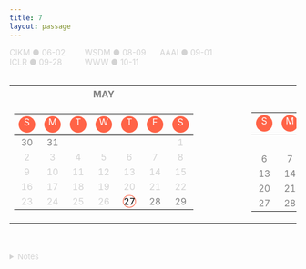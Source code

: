 ```yaml
---
title: 7
layout: passage
---
```

[<span style="color:lightgray;width:128px;display:inline-block;text-align:left">CIKM &#9679; 06-02</span>](https://easychair.org/conferences/overview?a=26531864)
<span style="color:lightgray;width:128px;display:inline-block;text-align:left">WSDM &#9679; 08-09</span>
<span style="color:lightgray;width:128px;display:inline-block;text-align:left">AAAI &#9679; 09-01</span>
<span style="color:lightgray;width:128px;display:inline-block;text-align:left">ICLR &#9679; 09-28</span>
<span style="color:lightgray;width:128px;display:inline-block;text-align:left">WWW &#9679; 10-11</span>
<br>
<br>

<table>
<tr>
    <th><span style="font-weight:bold;color:gray;width:245px;display:inline-block;text-align:center">MAY</span></th>
    <th><span style="font-weight:bold;color:gray;width:70px;display:inline-block;text-align:center">&nbsp;</span></th>
    <th><span style="font-weight:bold;color:gray;width:245px;display:inline-block;text-align:center">JUNE</span></th>
    <th><span style="font-weight:bold;color:gray;width:70px;display:inline-block;text-align:center">&nbsp;</span></th>
    <th><span style="font-weight:bold;color:gray;width:245px;display:inline-block;text-align:center">JULY</span></th></tr>
<tr><td>
    <table style="border-collapse:collapse; width:100%">
        <tr>
            <th style="border-bottom: 1px solid black;"><span style="background-color:tomato;color:white;border-radius:50%;width:29px;height:29px;display:inline-block;text-align:center;font-weight:normal">S</span></th>
            <th style="border-bottom: 1px solid black;"><span style="background-color:tomato;color:white;border-radius:50%;width:29px;height:29px;display:inline-block;text-align:center;font-weight:normal">M</span></th>
            <th style="border-bottom: 1px solid black;"><span style="background-color:tomato;color:white;border-radius:50%;width:29px;height:29px;display:inline-block;text-align:center;font-weight:normal">T</span></th>
            <th style="border-bottom: 1px solid black;"><span style="background-color:tomato;color:white;border-radius:50%;width:29px;height:29px;display:inline-block;text-align:center;font-weight:normal">W</span></th>
            <th style="border-bottom: 1px solid black;"><span style="background-color:tomato;color:white;border-radius:50%;width:29px;height:29px;display:inline-block;text-align:center;font-weight:normal">T</span></th>
            <th style="border-bottom: 1px solid black;"><span style="background-color:tomato;color:white;border-radius:50%;width:29px;height:29px;display:inline-block;text-align:center;font-weight:normal">F</span></th>
            <th style="border-bottom: 1px solid black;"><span style="background-color:tomato;color:white;border-radius:50%;width:29px;height:29px;display:inline-block;text-align:center;font-weight:normal">S</span></th>
        </tr>
        <tr>
            <td><span style="color:gray; margin:auto; display:table;">30</span></td>
            <td><span style="color:gray; margin:auto; display:table;">31</span></td>
            <td><span style="color:gray; margin:auto; display:table;"> </span></td>
            <td><span style="color:gray; margin:auto; display:table;"> </span></td>
            <td><span style="color:gray; margin:auto; display:table;"> </span></td>
            <td><span style="color:gray; margin:auto; display:table;"> </span></td>
            <td><span style="color:lightgray; margin:auto; display:table;">1</span></td>
        </tr>
        <tr>
            <td><span style="color:lightgray; margin:auto; display:table;">2</span></td>
            <td><span style="color:lightgray; margin:auto; display:table;">3</span></td>
            <td><span style="color:lightgray; margin:auto; display:table;">4</span></td>
            <td><span style="color:lightgray; margin:auto; display:table;">5</span></td>
            <td><span style="color:lightgray; margin:auto; display:table;">6</span></td>
            <td><span style="color:lightgray; margin:auto; display:table;">7</span></td>
            <td><span style="color:lightgray; margin:auto; display:table;">8</span></td>
        </tr>
        <tr>
            <td><span style="color:lightgray; margin:auto; display:table;">9</span></td>
            <td><span style="color:lightgray; margin:auto; display:table;">10</span></td>
            <td><span style="color:lightgray; margin:auto; display:table;">11</span></td>
            <td><span style="color:lightgray; margin:auto; display:table;">12</span></td>
            <td><span style="color:lightgray; margin:auto; display:table;">13</span></td>
            <td><span style="color:lightgray; margin:auto; display:table;">14</span></td>
            <td><span style="color:lightgray; margin:auto; display:table;">15</span></td>
        </tr>
        <tr>
            <td><span style="color:lightgray; margin:auto; display:table;">16</span></td>
            <td><span style="color:lightgray; margin:auto; display:table;">17</span></td>
            <!--<td align="center"><span style="background-color:lightgreen;color:black; border-radius:50%; width:25px; height:25px; border:1px solid tomato;">17</span></td> -->
            <td><span style="color:lightgray; margin:auto; display:table;">18</span></td>
            <td><span style="color:lightgray; margin:auto; display:table;">19</span></td>
            <td><span style="color:lightgray; margin:auto; display:table;">20</span></td>
            <td><span style="color:lightgray; margin:auto; display:table;">21</span></td>
            <td><span style="color:lightgray; margin:auto; display:table;">22</span></td>
        </tr>
        <tr>
            <td><span style="color:lightgray; margin:auto; display:table;">23</span></td>
            <td><span style="color:lightgray; margin:auto; display:table;">24</span></td>
            <td><span style="color:lightgray; margin:auto; display:table;">25</span></td>
            <td><span style="color:lightgray; margin:auto; display:table;">26</span></td>
            <td align="center"><span style="background-color:white;color:black; border-radius:50%; width:25px; height:25px; border:1px solid tomato;">27</span></td>
            <td><span style="color:gray; margin:auto; display:table;">28</span></td>
            <td><span style="color:gray; margin:auto; display:table;">29</span></td>
        </tr>
    </table>
</td><td></td><td>
    <table style="border-collapse:collapse; width:100%">
        <tr>
            <th style="border-bottom: 1px solid black;"><span style="background-color:tomato;color:white;border-radius:50%;width:29px;height:29px;display:inline-block;text-align:center;font-weight:normal;">S</span></th>
            <th style="border-bottom: 1px solid black;"><span style="background-color:tomato;color:white;border-radius:50%;width:29px;height:29px;display:inline-block;text-align:center;font-weight:normal;">M</span></th>
            <th style="border-bottom: 1px solid black;"><span style="background-color:tomato;color:white;border-radius:50%;width:29px;height:29px;display:inline-block;text-align:center;font-weight:normal;">T</span></th>
            <th style="border-bottom: 1px solid black;"><span style="background-color:tomato;color:white;border-radius:50%;width:29px;height:29px;display:inline-block;text-align:center;font-weight:normal">W</span></th>
            <th style="border-bottom: 1px solid black;"><span style="background-color:tomato;color:white;border-radius:50%;width:29px;height:29px;display:inline-block;text-align:center;font-weight:normal">T</span></th>
            <th style="border-bottom: 1px solid black;"><span style="background-color:tomato;color:white;border-radius:50%;width:29px;height:29px;display:inline-block;text-align:center;font-weight:normal">F</span></th>
            <th style="border-bottom: 1px solid black;"><span style="background-color:tomato;color:white;border-radius:50%;width:29px;height:29px;display:inline-block;text-align:center;font-weight:normal">S</span></th>
        </tr>
        <tr>
            <td><span style="color:gray; margin:auto; display:table;"> </span></td>
            <td><span style="color:gray; margin:auto; display:table;"> </span></td>
            <td><span style="color:gray; margin:auto; display:table;">1</span></td>
            <td><span style="background-color:limegreen;display:table;width:25px;height:25px;text-align:center;color:white; margin:auto;"> 2 </span></td>
            <td><span style="color:gray; margin:auto; display:table;">3</span></td>
            <td><span style="color:gray; margin:auto; display:table;">4</span></td>
            <td><span style="color:gray; margin:auto; display:table;">5</span></td>
        </tr>
        <tr>
            <td><span style="color:gray; margin:auto; display:table;">6</span></td>
            <td><span style="color:gray; margin:auto; display:table;">7</span></td>
            <td><span style="color:gray; margin:auto; display:table;">8</span></td>
            <td><span style="color:gray; margin:auto; display:table;">9</span></td>
            <td><span style="color:gray; margin:auto; display:table;">10</span></td>
            <td><span style="color:gray; margin:auto; display:table;">11</span></td>
            <td><span style="color:gray; margin:auto; display:table;">12</span></td>
        </tr>
        <tr>
            <td><span style="color:gray; margin:auto; display:table;">13</span></td>
            <td><span style="color:gray; margin:auto; display:table;">14</span></td>
            <td><span style="color:gray; margin:auto; display:table;">15</span></td>
            <td><span style="color:gray; margin:auto; display:table;">16</span></td>
            <td><span style="color:gray; margin:auto; display:table;">17</span></td>
            <td><span style="color:gray; margin:auto; display:table;">18</span></td>
            <td><span style="color:gray; margin:auto; display:table;">19</span></td>
        </tr>
        <tr>
            <td><span style="color:gray; margin:auto; display:table;">20</span></td>
            <td><span style="color:gray; margin:auto; display:table;">21</span></td>
            <td><span style="color:gray; margin:auto; display:table;">22</span></td>
            <td><span style="color:gray; margin:auto; display:table;">23</span></td>
            <td><span style="color:gray; margin:auto; display:table;">24</span></td>
            <td><span style="color:gray; margin:auto; display:table;">25</span></td>
            <td><span style="color:gray; margin:auto; display:table;">26</span></td>
        </tr>
        <tr>
            <td><span style="color:gray; margin:auto; display:table;">27</span></td>
            <td><span style="color:gray; margin:auto; display:table;">28</span></td>
            <td><span style="color:gray; margin:auto; display:table;">29</span></td>
            <td><span style="color:gray; margin:auto; display:table;">30</span></td>
            <td><span style="color:gray; margin:auto; display:table;"> </span></td>
            <td><span style="color:gray; margin:auto; display:table;"> </span></td>
            <td><span style="color:gray; margin:auto; display:table;"> </span></td>
        </tr>
    </table>
</td><td></td><td>
    <table style="border-collapse:collapse; width:100%">
        <tr>
            <th style="border-bottom: 1px solid black;"><span style="background-color:tomato;color:white;border-radius:50%;width:29px;height:29px;display:inline-block;text-align:center;font-weight:normal">S</span></th>
            <th style="border-bottom: 1px solid black;"><span style="background-color:tomato;color:white;border-radius:50%;width:29px;height:29px;display:inline-block;text-align:center;font-weight:normal">M</span></th>
            <th style="border-bottom: 1px solid black;"><span style="background-color:tomato;color:white;border-radius:50%;width:29px;height:29px;display:inline-block;text-align:center;font-weight:normal">T</span></th>
            <th style="border-bottom: 1px solid black;"><span style="background-color:tomato;color:white;border-radius:50%;width:29px;height:29px;display:inline-block;text-align:center;font-weight:normal">W</span></th>
            <th style="border-bottom: 1px solid black;"><span style="background-color:tomato;color:white;border-radius:50%;width:29px;height:29px;display:inline-block;text-align:center;font-weight:normal">T</span></th>
            <th style="border-bottom: 1px solid black;"><span style="background-color:tomato;color:white;border-radius:50%;width:29px;height:29px;display:inline-block;text-align:center;font-weight:normal">F</span></th>
            <th style="border-bottom: 1px solid black;"><span style="background-color:tomato;color:white;border-radius:50%;width:29px;height:29px;display:inline-block;text-align:center;font-weight:normal">S</span></th>
        </tr>
        <tr>
            <td><span style="color:gray; margin:auto; display:table;"> </span></td>
            <td><span style="color:gray; margin:auto; display:table;"> </span></td>
            <td><span style="color:gray; margin:auto; display:table;"> </span></td>
            <td><span style="color:gray; margin:auto; display:table;"> </span></td>
            <td><span style="color:gray; margin:auto; display:table;">1</span></td>
            <td><span style="color:gray; margin:auto; display:table;">2</span></td>
            <td><span style="color:gray; margin:auto; display:table;">3</span></td>
        </tr>
        <tr>
            <td><span style="color:gray; margin:auto; display:table;">4</span></td>
            <td><span style="color:gray; margin:auto; display:table;">5</span></td>
            <td><span style="color:gray; margin:auto; display:table;">6</span></td>
            <td><span style="color:gray; margin:auto; display:table;">7</span></td>
            <td><span style="color:gray; margin:auto; display:table;">8</span></td>
            <td><span style="color:gray; margin:auto; display:table;">9</span></td>
            <td><span style="color:gray; margin:auto; display:table;">10</span></td>
        </tr>
        <tr>
            <td><span style="color:gray; margin:auto; display:table;">11</span></td>
            <td><span style="color:gray; margin:auto; display:table;">12</span></td>
            <td><span style="color:gray; margin:auto; display:table;">13</span></td>
            <td><span style="color:gray; margin:auto; display:table;">14</span></td>
            <td><span style="color:gray; margin:auto; display:table;">15</span></td>
            <td><span style="color:gray; margin:auto; display:table;">16</span></td>
            <td><span style="color:gray; margin:auto; display:table;">17</span></td>
        </tr>
        <tr>
            <td><span style="color:gray; margin:auto; display:table;">18</span></td>
            <td><span style="color:gray; margin:auto; display:table;">19</span></td>
            <td><span style="color:gray; margin:auto; display:table;">20</span></td>
            <td><span style="color:gray; margin:auto; display:table;">21</span></td>
            <td><span style="color:gray; margin:auto; display:table;">22</span></td>
            <td><span style="color:gray; margin:auto; display:table;">23</span></td>
            <td><span style="color:gray; margin:auto; display:table;">24</span></td>
        </tr>
        <tr>
            <td><span style="color:gray; margin:auto; display:table;">25</span></td>
            <td><span style="color:gray; margin:auto; display:table;">26</span></td>
            <td><span style="color:gray; margin:auto; display:table;">27</span></td>
            <td><span style="color:gray; margin:auto; display:table;">28</span></td>
            <td><span style="color:gray; margin:auto; display:table;">29</span></td>
            <td><span style="color:gray; margin:auto; display:table;">30</span></td>
            <td><span style="color:gray; margin:auto; display:table;">31</span></td>
        </tr>
    </table>
</td></tr> </table>

<br>
<br>
<details>
  <summary style="color:lightgray;font-size:10pt">Notes</summary>
  <p>
    <span style="color:lightgray;font-size:8pt">-------------------------------------------------------------------------------- 3 Paper Seasons --------------------------------------------------------------------------</span>
    <br>
    <span style="color:lightgray;font-size:8pt">&nbsp;&nbsp; JAN &#9679; FEB &nbsp;  &#9679; &nbsp;&nbsp; ACL, ICML, IJCAI >> SIGIR, KDD</span>
    <br>
    <span style="color:lightgray;font-size:8pt">&nbsp;&nbsp;&nbsp;&nbsp;&nbsp;&nbsp;&nbsp;&nbsp;&nbsp;&nbsp;&nbsp;&nbsp;&nbsp;MAY &nbsp;  &#9679; &nbsp;&nbsp; EMNLP, CIKM, NIPS</span>
    <br>
    <span style="color:lightgray;font-size:8pt">&nbsp;&nbsp; AUG &#9679; SEP &nbsp; &#9679; &nbsp;&nbsp; WSDM, AAAI >> WWW, ICLR</span>
    <br>
    <span style="color:lightgray;font-size:8pt">------------------------------------------------------------------------------ Target Conferences  --------------------------------------------------------------------------</span>
    <br>
    <span style="color:lightgray;width:118px;display:inline-block;text-align:left;font-size:8pt"><del>NIPS &#9679; 05-21</del></span>
    <span style="color:lightgray;width:118px;display:inline-block;text-align:left;font-size:8pt"><del>EMNLP &#9679; 05-17</del></span>
    <span style="color:lightgray;width:118px;display:inline-block;text-align:left;font-size:8pt"><del>SIGIR Short &#9679; 03-02</del></span>
    <span style="color:lightgray;width:118px;display:inline-block;text-align:left;font-size:8pt"><del>SIGIR &#9679; 02-09</del></span>
    <span style="color:lightgray;width:118px;display:inline-block;text-align:left;font-size:8pt"><del>ACL &#9679; 01-25</del></span>
    <span style="color:lightgray;width:118px;display:inline-block;text-align:left;font-size:8pt"><del>IJCAI &#9679; 01-12</del></span>
    <br>
  </p>
</details>
